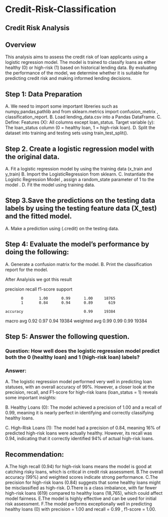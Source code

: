 # Credit-Risk-Classification
## Credit Risk Analysis

## Overview

This analysis aims to assess the credit risk of loan applicants using a logistic regression model. The model is trained to classify loans as either healthy (0) or high-risk (1) based on historical lending data. By evaluating the performance of the model, we determine whether it is suitable for predicting credit risk and making informed lending decisions.
## Step 1: Data Preparation
A. We need to import some important libreries such as numpy,pandas,pathlib and from sklearn.metrics import confusion_metrix , classification_report.
B. Load lending_data.csv into a Pandas DataFrame.
C. Define:
   Features (X): All columns except loan_status.
    Target variable (y): The loan_status column (0 = healthy loan, 1 = high-risk loan).
D. Split the dataset into training and testing sets using train_test_split().

## Step 2. Create a logistic regression  model with the original data.
   A. Fit a logistic regression model by using the training data (x_train and y_train)
   B. Import the LogisticRegression from sklearn.
   C. Instantiate the Logistic Regression Model , assign a random_state parameter of 1 to the model .
   D. Fit the model using training data.
   
## Step 3.Save the predictions on the testing data labels by using the testing feature data (X_test) and the fitted model.
  A. Make a prediction using (.credit) on the testing data.
  
## Step 4: Evaluate the model’s performance by doing the following:
  A. Generate a confusion matrix for the model.
  B. Print the classification report for the model.

  After Analyisis we got this result
  
  precision    recall  f1-score   support

           0       1.00      0.99      1.00     18765
           1       0.84      0.94      0.89       619

    accuracy                           0.99     19384
   macro avg       0.92      0.97      0.94     19384
weighted avg       0.99      0.99      0.99     19384

## Step 5: Answer the following question.
### Question: How well does the logistic regression model predict both the 0 (healthy loan) and 1 (high-risk loan) labels?

### Answer: 

A. The logistic regression model performed very well in predicting loan statuses, with an overall accuracy of 99%. However, a closer look at the precision, recall, and F1-score for high-risk loans (loan_status = 1) reveals some important insights:

B. Healthy Loans (0): The model achieved a precision of 1.00 and a recall of 0.99, meaning it is nearly perfect in identifying and correctly classifying healthy loans.

C. High-Risk Loans (1): The model had a precision of 0.84, meaning 16% of predicted high-risk loans were actually healthy. However, its recall was 0.94, indicating that it correctly identified 94% of actual high-risk loans.
## Recommendation:
A.The high recall (0.94) for high-risk loans means the model is good at catching risky loans, which is critical in credit risk assessment.
B.The overall accuracy (99%) and weighted scores indicate strong performance.
C.The precision for high-risk loans (0.84) suggests that some healthy loans might be misclassified as high-risk.
D.There is a class imbalance, with far fewer high-risk loans (619) compared to healthy loans (18,765), which could affect model fairness.
E.The model is highly effective and can be used for initial risk assessment.
F.The model performs exceptionally well in predicting healthy loans (0) with precision = 1.00 and recall = 0.99 , f1-score = 1.00.
